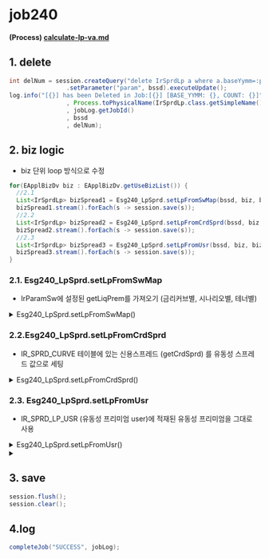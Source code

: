 # job240

#### (Process) [calculate-lp-va.md](../../../biz-logic/esg-process/2.-adjusted-risk-free-term-structure/lp-va/calculate-lp-va.md "mention")

## 1. delete&#x20;

```java
int delNum = session.createQuery("delete IrSprdLp a where a.baseYymm=:param")
                .setParameter("param", bssd).executeUpdate();
log.info("[{}] has been Deleted in Job:[{}] [BASE_YYMM: {}, COUNT: {}]"
                , Process.toPhysicalName(IrSprdLp.class.getSimpleName())
                , jobLog.getJobId()
                , bssd
                , delNum);
```

## 2. biz logic&#x20;

* biz 단위 loop 방식으로 수정&#x20;

```java
for(EApplBizDv biz : EApplBizDv.getUseBizList()) {
  //2.1
  List<IrSprdLp> bizSpread1 = Esg240_LpSprd.setLpFromSwMap(bssd, biz, bizIrParamSw.get(biz)) ;
  bizSpread1.stream().forEach(s -> session.save(s));
  //2.2
  List<IrSprdLp> bizSpread2 = Esg240_LpSprd.setLpFromCrdSprd(bssd, biz, bizIrParamSw.get(biz), lpCurveId);
  bizSpread2.stream().forEach(s -> session.save(s));
  //2.3
  List<IrSprdLp> bizSpread3 = Esg240_LpSprd.setLpFromUsr(bssd, biz, bizIrParamSw.get(biz));
  bizSpread3.stream().forEach(s -> session.save(s));
}
```

### 2.1. Esg240\_LpSprd.setLpFromSwMap

* IrParamSw에 설정된 getLiqPrem를 가져오기 (금리커브별, 시나리오별, 테너별)

<details>

<summary>Esg240_LpSprd.setLpFromSwMap()</summary>

* IrParamSw에 설정된 getLiqPrem를 가져오기 (금리커브별, 시나리오별, 테너별)

```java
// irCurve 단위로 반복 
for(Map.Entry<String, Map<Integer, IrParamSw>> 
    curveSwMap : paramSwMap.entrySet()) {
```

```java
// tenor 목록 가져오기 
List<String> tenorList 
= IrCurveSpotDao.getIrCurveTenorList(bssd, curveSwMap.getKey());

if(tenorList.isEmpty()) {
  log.warn("No IR Curve Data [IR_CURVE_NM: {}] in [{}] for [{}]"
    , curveSwMap.getKey()
    , toPhysicalName(IrCurveSpot.class.getSimpleName())
    , bssd);
continue; // 해당 irCurve가 비어있으면 이번거는 빠져나가고 그다음 irCurve 반복하기  
}
```

```java
// 비어있지 않으면-> 데이터가 있으면 시나리오 단위로 반복 
for(Map.Entry<Integer, IrParamSw> 
    swSce : curveSwMap.getValue().entrySet()) {				
	
  int llp = StringUtil.objectToPrimitive(swSce.getValue().getLlp(), 20);
  // 테너별로 반복 
  for(String tenor : tenorList) {
 if(Integer.valueOf(tenor.substring(1)) <=  llp * MONTH_IN_YEAR) {
			
	IrSprdLp lp1 = new IrSprdLp();
	
	lp1.setBaseYymm(bssd);
	lp1.setDcntApplModelCd("BU1");
	lp1.setApplBizDv(applBizDv);
	lp1.setIrCurveNm(curveSwMap.getKey());
	lp1.setIrCurve(swSce.getValue().getIrCurve());
	lp1.setIrCurveSceNo(swSce.getKey());
	lp1.setMatCd(tenor);
	lp1.setLiqPrem(swSce.getValue().getLiqPrem());
	lp1.setModifiedBy(jobId);
	lp1.setUpdateDate(LocalDateTime.now());
	
	rst.add(lp1);
      }					
   }
}
```

}

```java
log.info("{}({}) creates [{}] results of [{}] (from SW Param)." 
          +"They are inserted into [{}] Table"
  , jobId
  , EJob.valueOf(jobId).getJobName()
  , rst.size()
  , applBizDv
  , toPhysicalName(IrSprdLp.class.getSimpleName()));

return rst;
```

</details>

### 2.2.Esg240\_LpSprd.setLpFromCrdSprd&#x20;

* IR\_SPRD\_CURVE 테이블에 있는 신용스프레드 (getCrdSprd) 를 유동성 스프레드 값으로 세팅

<details>

<summary>Esg240_LpSprd.setLpFromCrdSprd()</summary>

* IR\_SPRD\_CURVE 테이블에 있는 신용스프레드 (getCrdSprd) 를 유동성 스프레드 값으로 세팅

```java
// irCurve 단위로 반복 
for(Map.Entry<String, Map<Integer, IrParamSw>> 
    curveSwMap : paramSwMap.entrySet()) {
```

```java
// tenor 목록 가져오기 
List<String> tenorList 
= IrCurveSpotDao.getIrCurveTenorList(bssd, curveSwMap.getKey());

if(tenorList.isEmpty()) {
  log.warn("No IR Curve Data [IR_CURVE_NM: {}] in [{}] for [{}]"
  , curveSwMap.getKey()
  , toPhysicalName(IrCurveSpot.class.getSimpleName())
  , bssd);
  continue;// 해당 irCurve가 비어있으면 이번거는 빠져나가고 그다음 irCurve 반복하기
}
```

```java
// 테너가 비어있지 않으면 
// 시나리오 단위로 반복 
for(Map.Entry<Integer, IrParamSw> 
    swSce : curveSwMap.getValue().entrySet()) 
{
int llp = StringUtil.objectToPrimitive(swSce.getValue().getLlp(), 20);
// IR_SPRD_CURVE 테이블에 있는 신용스프레드 (getCrdSprd) 를 유동성 만기로 세팅 
 for(IrSprdCurve lpCrv : IrCurveSpotDao.getIrSprdCurve(bssd, lpCurveId)) {
 // lpCurveId = 5010110 (변수로 받음) 
  if(Integer.valueOf(lpCrv.getMatCd().substring(1)) <= llp * MONTH_IN_YEAR)
  {
      IrSprdLp lp2 = new IrSprdLp();
      
      lp2.setBaseYymm(bssd);
      lp2.setDcntApplModelCd("BU2");
      lp2.setApplBizDv(applBizDv);
      lp2.setIrCurveNm(curveSwMap.getKey());
      lp2.setIrCurve(swSce.getValue().getIrCurve());
      lp2.setIrCurveSceNo(swSce.getKey());
      lp2.setMatCd(lpCrv.getMatCd());
      lp2.setLiqPrem(lpCrv.getCrdSprd());
      lp2.setModifiedBy(jobId);	
      lp2.setUpdateDate(LocalDateTime.now());
      
      rst.add(lp2);
    }					
  }
}
```

}

```java
log.info("{}({}) creates [{}] results of [{}] (from Credit Spread)."
        +"They are inserted into [{}] Table"
        , jobId
        , EJob.valueOf(jobId).getJobName()
        , rst.size()
        , applBizDv
        , toPhysicalName(IrSprdLp.class.getSimpleName()));
return rst;
```

</details>

### 2.3. Esg240\_LpSprd.setLpFromUsr

* IR\_SPRD\_LP\_USR (유동성 프리미엄 user)에 적재된 유동성 프리미엄을 그대로 사용&#x20;

<details>

<summary>Esg240_LpSprd.setLpFromUsr()</summary>

* IR\_SPRD\_LP\_USR (유동성 프리미엄 user)에 적재된 유동성 프리미엄을 그대로 사용&#x20;

```java
// irCurve 단위로 반복 
for(Map.Entry<String, Map<Integer, IrParamSw>> 
    curveSwMap : paramSwMap.entrySet()) {		
```

```java
// 시나리오 단위로 반복 
for(Map.Entry<Integer, IrParamSw> 
   swSce : curveSwMap.getValue().entrySet()) {

  int llp = StringUtil.objectToPrimitive(swSce.getValue().getLlp(), 20);
  
  // IR_SPRD_LP_USR : 유저 설정 lp
  List<IrSprdLpUsr> lpUsr 
     = IrSprdDao.getIrSprdLpUsrList
   ( bssd
   , applBizDv
   , curveSwMap.getKey()
   , swSce.getKey());

```

```java
// IR_SPRD_LP_USR : 유저가 설정한 유동성 프리미미엄 정보값을 그대로 적용함.  
for(IrSprdLpUsr usr : lpUsr) {
  if(Integer.valueOf(usr.getMatCd().substring(1)) <= llp * MONTH_IN_YEAR) {
    
    IrSprdLp lp3 = new IrSprdLp();
    
    lp3.setBaseYymm(bssd);
    lp3.setDcntApplModelCd("BU3");
    lp3.setApplBizDv(applBizDv);
    lp3.setIrCurveNm(curveSwMap.getKey());
    lp3.setIrCurve(swSce.getValue().getIrCurve());
    lp3.setIrCurveSceNo(swSce.getKey());
    lp3.setMatCd(usr.getMatCd());
    lp3.setLiqPrem(usr.getLiqPrem());
    lp3.setModifiedBy(jobId);						
    lp3.setUpdateDate(LocalDateTime.now());
    
    rst.add(lp3);
  }					
}
```

&#x20;  }

}

```java
log.info("{}({}) creates [{}] results of [{}] (from User Defined)." 
         +"They are inserted into [{}] Table"
  , jobId
  , EJob.valueOf(jobId).getJobName()
  , rst.size()
  , applBizDv
  , toPhysicalName(IrSprdLp.class.getSimpleName()));

return rst;
```

</details>

<details>

<summary></summary>

```java
List<IrSprdLp> kicsSpread1 = Esg240_LpSprd.setLpFromSwMap(bssd, "KICS", kicsSwMap);
kicsSpread1.stream().forEach(s -> session.save(s));

List<IrSprdLp> ifrsSpread1 = Esg240_LpSprd.setLpFromSwMap(bssd, "IFRS", ifrsSwMap);
ifrsSpread1.stream().forEach(s -> session.save(s));

List<IrSprdLp> ibizSpread1 = Esg240_LpSprd.setLpFromSwMap(bssd, "IBIZ", ibizSwMap);
ibizSpread1.stream().forEach(s -> session.save(s));				

List<IrSprdLp> saasSpread1 = Esg240_LpSprd.setLpFromSwMap(bssd, "SAAS", saasSwMap);
saasSpread1.stream().forEach(s -> session.save(s));
```

```java
String lpCurveId = argInDBMap.getOrDefault("LP_CURVE_ID", "5010110");

List<IrSprdLp> kicsSpread2 = Esg240_LpSprd.setLpFromCrdSprd(bssd, "KICS", kicsSwMap, lpCurveId);
kicsSpread2.stream().forEach(s -> session.save(s));

List<IrSprdLp> ifrsSpread2 = Esg240_LpSprd.setLpFromCrdSprd(bssd, "IFRS", ifrsSwMap, lpCurveId);
ifrsSpread2.stream().forEach(s -> session.save(s));

List<IrSprdLp> ibizSpread2 = Esg240_LpSprd.setLpFromCrdSprd(bssd, "IBIZ", ibizSwMap, lpCurveId);
ibizSpread2.stream().forEach(s -> session.save(s));

List<IrSprdLp> saasSpread2 = Esg240_LpSprd.setLpFromCrdSprd(bssd, "SAAS", saasSwMap, lpCurveId);
saasSpread2.stream().forEach(s -> session.save(s));
```

```java
List<IrSprdLp> kicsSpread3 = Esg240_LpSprd.setLpFromUsr(bssd, "KICS", kicsSwMap);
kicsSpread3.stream().forEach(s -> session.save(s));

List<IrSprdLp> ifrsSpread3 = Esg240_LpSprd.setLpFromUsr(bssd, "IFRS", ifrsSwMap);
ifrsSpread3.stream().forEach(s -> session.save(s));

List<IrSprdLp> ibizSpread3 = Esg240_LpSprd.setLpFromUsr(bssd, "IBIZ", ibizSwMap);
ibizSpread3.stream().forEach(s -> session.save(s));

List<IrSprdLp> saasSpread3 = Esg240_LpSprd.setLpFromUsr(bssd, "SAAS", saasSwMap);
saasSpread3.stream().forEach(s -> session.save(s));
```



</details>

## 3. save&#x20;

```java
session.flush();
session.clear();
```

## 4.log&#x20;

```java
completeJob("SUCCESS", jobLog);
```

